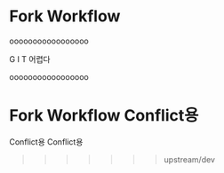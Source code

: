 # Fork Workflow




ooooooooooooooooo


G   I   T   어렵다


ooooooooooooooooo
# Fork Workflow Conflict용
Conflict용
Conflict용
>>>>>>> upstream/dev
